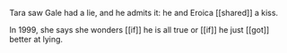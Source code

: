 Tara saw Gale had a lie, and he admits it: he and Eroica [[shared]] a kiss.  
  
In 1999, she says she wonders [[if]] he is all true or [[if]] he just [[got]] better at lying.